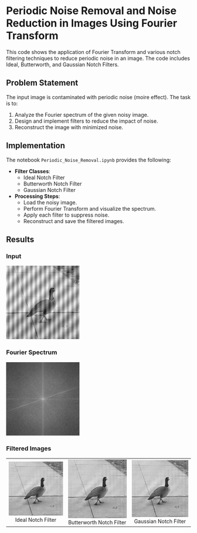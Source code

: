 # Periodic Noise Removal and Noise Reduction in Images Using Fourier Transform
This code shows the application of Fourier Transform and various notch filtering techniques to reduce periodic noise in an image.
The code includes Ideal, Butterworth, and Gaussian Notch Filters.

## Problem Statement
The input image is contaminated with periodic noise (moire effect). The task is to:
1. Analyze the Fourier spectrum of the given noisy image.
2. Design and implement filters to reduce the impact of noise.
3. Reconstruct the image with minimized noise.

## Implementation
The notebook `Periodic_Noise_Removal.ipynb` provides the following:
- **Filter Classes**:
  - Ideal Notch Filter
  - Butterworth Notch Filter
  - Gaussian Notch Filter
- **Processing Steps**:
  - Load the noisy image.
  - Perform Fourier Transform and visualize the spectrum.
  - Apply each filter to suppress noise.
  - Reconstruct and save the filtered images.

## Results
### Input
<img src="images/duck.jpg" alt="Noisy Image" width="200">

### Fourier Spectrum
<img src="images/dft_duck.png" alt="Fourier Spectrum" width="200">

### Filtered Images
<table align="center">
  <tr>
    <td align="center">
      <img src="images/ideal_notch_filtered_duck_img.png" alt="Ideal Notch Filter" width="200"><br>
      Ideal Notch Filter
    </td>
    <td align="center">
      <img src="images/butterworth_notch_filtered_duck_img.png" alt="Butterworth Notch Filter" width="200"><br>
      Butterworth Notch Filter
    </td>
    <td align="center">
      <img src="images/gaussian_notch_filtered_duck_img.png" alt="Gaussian Notch Filter" width="200"><br>
      Gaussian Notch Filter
    </td>
  </tr>
</table>


